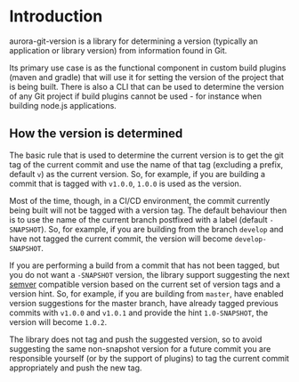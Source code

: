 
# Introduction

aurora-git-version is a library for determining a version (typically an application or library version) from
information found in Git.

Its primary use case is as the functional component in custom build plugins (maven and gradle) that will use it for
setting the version of the project that is being built. There is also a CLI that can be used to determine the version
of any Git project if build plugins cannot be used - for instance when building node.js applications.


## How the version is determined

The basic rule that is used to determine the current version is to get the git tag of the current commit and use the
name of that tag (excluding a prefix, default ```v```) as the current version. So, for example, if you are building
a commit that is tagged with ```v1.0.0```, ```1.0.0``` is used as the version. 

Most of the time, though, in a CI/CD environment, the commit currently being built will not be tagged with a version
tag. The default behaviour then is to use the name of the current branch postfixed with a label (default 
```-SNAPSHOT```). So, for example, if you are building from the branch ```develop``` and have not tagged the current
commit, the version will become ```develop-SNAPSHOT```.

If you are performing a build from a commit that has not been tagged, but you do not want a ```-SNAPSHOT``` version,
the library support suggesting the next [semver](http://semver.org) compatible version based on the current set of
version tags and a version hint. So, for example, if you are building from ```master```, have enabled version
suggestions for the master branch, have already tagged previous commits with ```v1.0.0``` and ```v1.0.1``` and provide
the hint ```1.0-SNAPSHOT```, the version will become ```1.0.2```.

The library does not tag and push the suggested version, so to avoid suggesting the same non-snapshot version for a
future commit you are responsible yourself (or by the support of plugins) to tag the current commit appropriately and
push the new tag.

